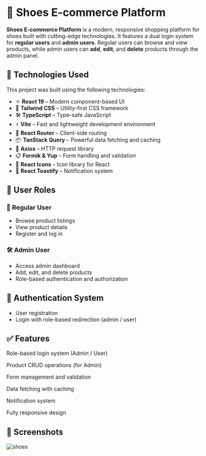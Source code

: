 # 👟 Shoes E-commerce Platform

**Shoes E-commerce Platform** is a modern, responsive shopping platform for shoes built with cutting-edge technologies. It features a dual login system for **regular users** and **admin users**. Regular users can browse and view products, while admin users can **add**, **edit**, and **delete** products through the admin panel.

## 🚀 Technologies Used

This project was built using the following technologies:

- ⚛️ **React 19** – Modern component-based UI
- 💨 **Tailwind CSS** – Utility-first CSS framework
- 🛠️ **TypeScript** – Type-safe JavaScript
- ⚡ **Vite** – Fast and lightweight development environment
- 🔁 **React Router** – Client-side routing
- 📦 **TanStack Query** – Powerful data fetching and caching
- 🔗 **Axios** – HTTP request library
- 📋 **Formik & Yup** – Form handling and validation
- 🎨 **React Icons** – Icon library for React
- 🔔 **React Toastify** – Notification system

## 👥 User Roles

### 👤 Regular User
- Browse product listings
- View product details
- Register and log in

### 🛠️ Admin User
- Access admin dashboard
- Add, edit, and delete products
- Role-based authentication and authorization

## 🔐 Authentication System
- User registration
- Login with role-based redirection (admin / user)

## ✅ Features
Role-based login system (Admin / User)

Product CRUD operations (for Admin)

Form management and validation

Data fetching with caching

Notification system

Fully responsive design

## 📸 Screenshots


![shoes](https://github.com/user-attachments/assets/9f53f6cf-4db1-4d63-8941-0280ad781645)


